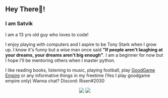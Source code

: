 

## Hey There👋!
### I am Satvik

I am a 13 yrs old guy who loves to code!

I enjoy playing with computers and I aspire to be Tony Stark when I grow up. I know it's funny but a wise man once said **"If people aren't laughing at your dreams, your dreams aren't big enough"**. I am a beginner for now but I hope I'll be mentoring others when I master python.

I like reading books, listening to music, playing football, play <a href="https://empire.goodgamestudios.com/">GoodGame Empire</a> or any informative things in my freetime (Yes I play goodgame empire only)
Wanna chat? Discord: Risen#2030

<div align="center">
  <img vertical-align="middle" src="https://github-readme-stats.vercel.app/api?username=Risen54&count_private=true&show_icon=true&theme=dracula">
  <img vertical-align="middle" src="https://github-readme-stats.vercel.app/api/top-langs/?username=Risen54&theme=dracula&hide=C++&layout=compact">
</div>
